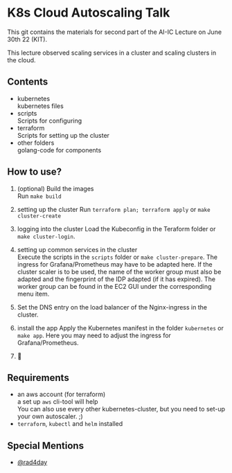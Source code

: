 # K8s Cloud Autoscaling Talk

This git contains the materials for second part of the AI-IC Lecture on June 30th 22 (KIT).

This lecture observed scaling services in a cluster and scaling clusters in the cloud.

## Contents

- kubernetes\
  kubernetes files
- scripts\
  Scripts for configuring
- terraform\
  Scripts for setting up the cluster
- other folders\
  golang-code for components

## How to use?

1. (optional) Build the images\
   Run `make build`

1. setting up the cluster
   Run `terraform plan; terraform apply` or `make cluster-create`

1. logging into the cluster
   Load the Kubeconfig in the Teraform folder or `make cluster-login`.

1. setting up common services in the cluster\
   Execute the scripts in the `scripts` folder or `make cluster-prepare`.
   The ingress for Grafana/Prometheus may have to be adapted here.
   If the cluster scaler is to be used, the name of the worker group must also be adapted and the fingerprint of the IDP adapted (if it has expired).
   The worker group can be found in the EC2 GUI under the corresponding menu item.

1. Set the DNS entry on the load balancer of the Nginx-ingress in the cluster.

1. install the app
   Apply the Kubernetes manifest in the folder `kubernetes` or `make app`.
   Here you may need to adjust the ingress for Grafana/Prometheus.

1. 🎉


## Requirements

- an aws account (for terraform)\
  a set up `aws` cli-tool will help \
  You can also use every other kubernetes-cluster, but you need to set-up your own autoscaler. ;)
- `terraform`, `kubectl` and `helm` installed



## Special Mentions

- [@rad4day](https://www.github.com/rad4day)

